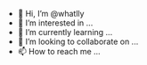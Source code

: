 - 👋 Hi, I’m @whatlly
- 👀 I’m interested in ...
- 🌱 I’m currently learning ...
- 💞️ I’m looking to collaborate on ...
- 📫 How to reach me ...

<!---
whatlly/whatlly is a ✨ special ✨ repository because its `README.md` (this file) appears on your GitHub profile.
You can click the Preview link to take a look at your changes.
--->
